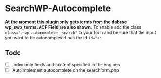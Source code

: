 # SearchWP-Autocomplete

**At the moment this plugin only gets terms from the dabase wp_swp_terms. ACF Field are also shown.**
To enable add the class `class=".swp-autocomplete__search"` to your form and be sure that the input you want to be autocompleted has the id `id="s"`.

## Todo
- [ ] Index only fields and content specified in the engines
- [ ] Autoimplement autocomplete on the searchform.php
